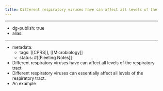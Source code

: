 ```yaml
---
title: Different respiratory viruses have can affect all levels of the respiratory tract
---
```


- --
- dg-publish: true
- alias:
- --
- metadata:
	- tags: [[CPRS]], [[Microbiology]]
	- status: #[[Fleeting Notes]]
- Different respiratory viruses have can affect all levels of the respiratory tract
- Different respiratory viruses can essentially affect all levels of the respiratory tract.
- An example